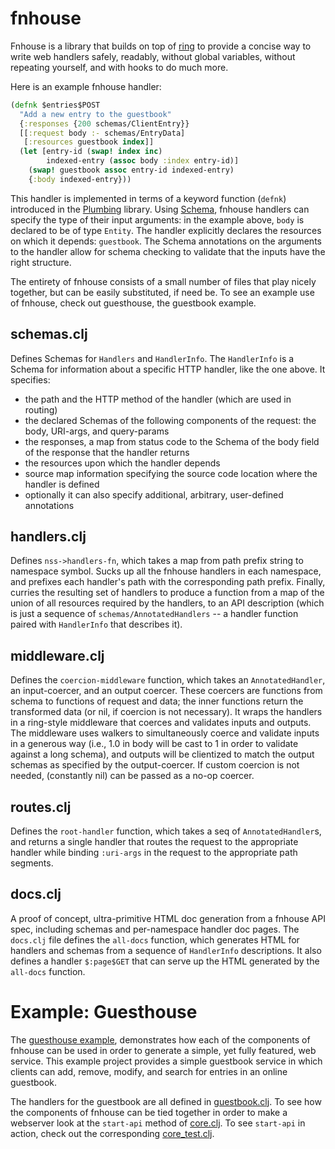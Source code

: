 fnhouse
=======

Fnhouse is a library that builds on top of [ring](https://github.com/ring-clojure/ring)
to provide a concise way to write web handlers safely, readably, without global variables,
without repeating yourself, and with hooks to do much more.

Here is an example fnhouse handler:

```clojure
(defnk $entries$POST
  "Add a new entry to the guestbook"
  {:responses {200 schemas/ClientEntry}}
  [[:request body :- schemas/EntryData]
   [:resources guestbook index]]
  (let [entry-id (swap! index inc)
        indexed-entry (assoc body :index entry-id)]
    (swap! guestbook assoc entry-id indexed-entry)
    {:body indexed-entry}))
```

This handler is implemented in terms of a keyword function (`defnk`) introduced in
  the [Plumbing](https://github.com/Prismatic/plumbing) library.
  Using [Schema](https://github.com/Prismatic/schema), fnhouse
  handlers can specify the type of their input arguments: in the example above, `body` is declared to be of type `Entity`.
The handler explicitly declares the resources on which it depends: `guestbook`.
The Schema annotations on the arguments to the handler allow for 
 schema checking to validate that the inputs have the right structure.



The entirety of fnhouse consists of a small number of files
 that play nicely together, but can be easily substituted, if need be.
To see an example use of fnhouse, check out guesthouse, the guestbook example.

## schemas.clj

Defines Schemas for `Handlers` and `HandlerInfo`.
The `HandlerInfo`
is a Schema for information about a specific HTTP handler, like the one above.
It specifies:

- the path and the HTTP method of the handler (which are used in routing)
- the declared Schemas of the following components of the request: the body, URI-args, and query-params
- the responses, a map from status code to the Schema of the body field of the response that the handler returns
- the resources upon which the handler depends
- source map information specifying the source code location where the handler is defined
- optionally it can also specify additional, arbitrary, user-defined annotations

## handlers.clj

Defines `nss->handlers-fn`, which
takes a map from path prefix string to namespace symbol.
   Sucks up all the fnhouse handlers in each namespace, and prefixes each handler's
   path with the corresponding path prefix.
   Finally, curries the resulting set of handlers to produce a function from a map
   of the union of all resources required by the handlers, to an API description
   (which is just a sequence of `schemas/AnnotatedHandlers` -- a handler function paired with `HandlerInfo` that describes it).


## middleware.clj

Defines the `coercion-middleware` function, which takes an `AnnotatedHandler`, an
input-coercer, and an output coercer.  These coercers are functions from schema
to functions of request and data; the inner functions return the transformed
data (or nil, if coercion is not necessary).  It wraps the handlers in a
ring-style middleware that coerces and validates inputs and outputs.  The
middleware uses walkers to simultaneously coerce and validate inputs in a
generous way (i.e., 1.0 in body will be cast to 1 in order to validate against
a long schema), and outputs will be clientized to match the output schemas as
specified by the output-coercer.  If custom coercion is not needed, (constantly
nil) can be passed as a no-op coercer.

## routes.clj

Defines the `root-handler` function, which takes a seq of `AnnotatedHandler`s, and
returns a single handler that routes the request to the appropriate handler
while binding `:uri-args` in the request to the appropriate path segments.

## docs.clj

A proof of concept, ultra-primitive HTML doc generation from a fnhouse API spec,
   including schemas and per-namespace handler doc pages.
The `docs.clj` file defines the `all-docs` function, which
generates HTML for handlers and schemas from a sequence of `HandlerInfo` descriptions.
It also defines a handler `$:page$GET` that can serve up the HTML
 generated by the `all-docs` function.


# Example: Guesthouse

The [guesthouse example](http://github.com/Prismatic/fnhouse/examples/guesthouse/src/guesthouse),
  demonstrates how each of the components of fnhouse can be used in order to generate a
  simple, yet fully featured, web service.
This example project provides a simple guestbook service
  in which clients can add, remove, modify, and search for entries in an online guestbook.

The handlers for the guestbook are all defined in
[guestbook.clj](http://github.com/Prismatic/fnhouse/examples/guesthouse/src/guesthouse/guestbook.clj).
To see how the components of fnhouse can be tied together in order to make a
webserver look at the `start-api` method of
[core.clj](http://github.com/Prismatic/fnhouse/examples/guesthouse/src/guesthouse/core.clj).
To see `start-api` in action, check out the corresponding
[core_test.clj](http://github.com/Prismatic/fnhouse/examples/guesthouse/test/guesthouse/core_test.clj).
